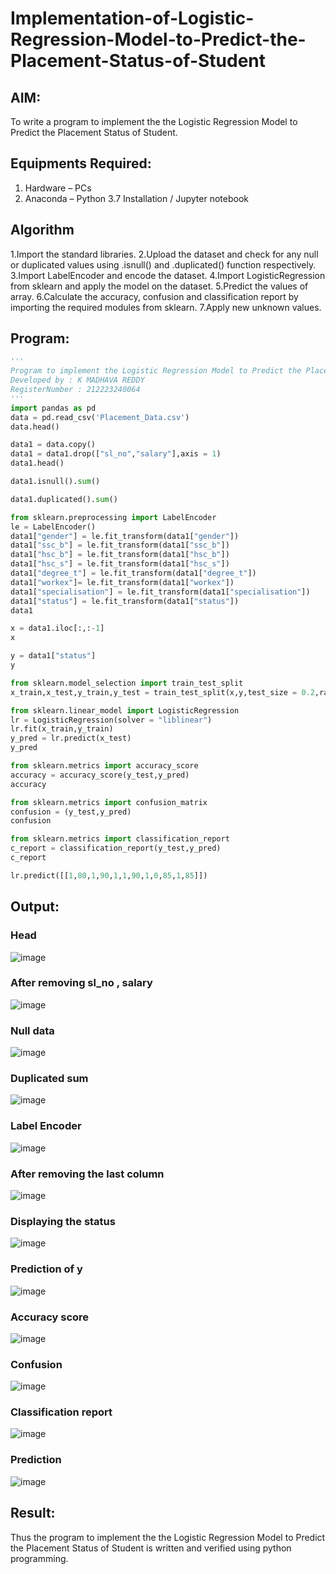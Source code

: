 # Implementation-of-Logistic-Regression-Model-to-Predict-the-Placement-Status-of-Student

## AIM:
To write a program to implement the the Logistic Regression Model to Predict the Placement Status of Student.

## Equipments Required:
1. Hardware – PCs
2. Anaconda – Python 3.7 Installation / Jupyter notebook

## Algorithm
1.Import the standard libraries.
2.Upload the dataset and check for any null or duplicated values using .isnull() and .duplicated() function respectively.
3.Import LabelEncoder and encode the dataset.
4.Import LogisticRegression from sklearn and apply the model on the dataset.
5.Predict the values of array.
6.Calculate the accuracy, confusion and classification report by importing the required modules from sklearn.
7.Apply new unknown values.

## Program:
```python
'''
Program to implement the Logistic Regression Model to Predict the Placement Status of Student.
Developed by : K MADHAVA REDDY
RegisterNumber : 212223240064
'''
import pandas as pd
data = pd.read_csv('Placement_Data.csv')
data.head()

data1 = data.copy()
data1 = data1.drop(["sl_no","salary"],axis = 1)
data1.head()

data1.isnull().sum()

data1.duplicated().sum()

from sklearn.preprocessing import LabelEncoder
le = LabelEncoder()
data1["gender"] = le.fit_transform(data1["gender"])
data1["ssc_b"] = le.fit_transform(data1["ssc_b"])
data1["hsc_b"] = le.fit_transform(data1["hsc_b"])
data1["hsc_s"] = le.fit_transform(data1["hsc_s"])
data1["degree_t"] = le.fit_transform(data1["degree_t"])
data1["workex"]= le.fit_transform(data1["workex"])
data1["specialisation"] = le.fit_transform(data1["specialisation"])
data1["status"] = le.fit_transform(data1["status"])
data1

x = data1.iloc[:,:-1]
x

y = data1["status"]
y

from sklearn.model_selection import train_test_split
x_train,x_test,y_train,y_test = train_test_split(x,y,test_size = 0.2,random_state = 0)

from sklearn.linear_model import LogisticRegression
lr = LogisticRegression(solver = "liblinear")
lr.fit(x_train,y_train)
y_pred = lr.predict(x_test)
y_pred

from sklearn.metrics import accuracy_score
accuracy = accuracy_score(y_test,y_pred)
accuracy

from sklearn.metrics import confusion_matrix
confusion = (y_test,y_pred)
confusion

from sklearn.metrics import classification_report
c_report = classification_report(y_test,y_pred)
c_report

lr.predict([[1,80,1,90,1,1,90,1,0,85,1,85]])

```

## Output:
### Head 
![image](https://github.com/Madhavareddy09/Implementation-of-Logistic-Regression-Model-to-Predict-the-Placement-Status-of-Student/assets/145742470/6a256453-451f-4171-935a-1db371002b68)
### After removing sl_no , salary
![image](https://github.com/Madhavareddy09/Implementation-of-Logistic-Regression-Model-to-Predict-the-Placement-Status-of-Student/assets/145742470/d8680a74-fcac-486b-b508-92761e5ec9e1)
### Null data 
![image](https://github.com/Madhavareddy09/Implementation-of-Logistic-Regression-Model-to-Predict-the-Placement-Status-of-Student/assets/145742470/a7dbeeea-8de8-46a7-bf20-f59980fbd9f5)
### Duplicated sum
![image](https://github.com/Madhavareddy09/Implementation-of-Logistic-Regression-Model-to-Predict-the-Placement-Status-of-Student/assets/145742470/c7fb3459-228a-4aab-a6ef-0edc6923ef42)
### Label Encoder
![image](https://github.com/Madhavareddy09/Implementation-of-Logistic-Regression-Model-to-Predict-the-Placement-Status-of-Student/assets/145742470/659547bc-8cfe-4d89-b906-169e516c3645)
### After removing the last column
![image](https://github.com/Madhavareddy09/Implementation-of-Logistic-Regression-Model-to-Predict-the-Placement-Status-of-Student/assets/145742470/3ae6ad4d-7629-4d51-b6f6-bf90f174d587)
### Displaying the status
![image](https://github.com/Madhavareddy09/Implementation-of-Logistic-Regression-Model-to-Predict-the-Placement-Status-of-Student/assets/145742470/78a45b96-783a-42c4-956d-74b01612de73)
### Prediction of y
![image](https://github.com/Madhavareddy09/Implementation-of-Logistic-Regression-Model-to-Predict-the-Placement-Status-of-Student/assets/145742470/5effafab-09db-4613-9102-e34812e71e71)
### Accuracy score
![image](https://github.com/Madhavareddy09/Implementation-of-Logistic-Regression-Model-to-Predict-the-Placement-Status-of-Student/assets/145742470/d21a9da9-5df9-4f77-948d-21e545edd318)
### Confusion 
![image](https://github.com/Madhavareddy09/Implementation-of-Logistic-Regression-Model-to-Predict-the-Placement-Status-of-Student/assets/145742470/4c888ccd-e65d-43df-9fcd-0ef304b2e376)
### Classification report
![image](https://github.com/Madhavareddy09/Implementation-of-Logistic-Regression-Model-to-Predict-the-Placement-Status-of-Student/assets/145742470/b0db5fc0-87ac-4448-a893-6ff1a2d51100)
### Prediction
![image](https://github.com/Madhavareddy09/Implementation-of-Logistic-Regression-Model-to-Predict-the-Placement-Status-of-Student/assets/145742470/35b841aa-992a-4eda-a43c-4f982e82daa1)

## Result:
Thus the program to implement the the Logistic Regression Model to Predict the Placement Status of Student is written and verified using python programming.
